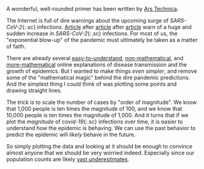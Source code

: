 A wonderful, well-rounded primer has been written by [Ars Technica](https://arstechnica.com/science/2020/03/dont-panic-the-comprehensive-ars-technica-guide-to-the-coronavirus/).

The Internet is full of dire warnings about the upcoming surge of *SARS-CoV-2*{:.sc} infections. [Article](https://www.washingtonpost.com/graphics/2020/world/corona-simulator/) after [article](https://covidactnow.org) after [article](https://www.ft.com/coronavirus-latest) warn of a huge and sudden increase in *SARS-CoV-2*{:.sc} infections. For most of us, the "exponential blow-up" of the pandemic must ultimately be taken as a matter of faith.

There are already several [easy-to-understand](https://youtu.be/fgBla7RepXU), [non-mathematical](https://youtu.be/gxAaO2rsdIs), and [more-mathematical](https://youtu.be/Kas0tIxDvrg) online explanations of disease transmission and the growth of epidemics. But I wanted to make things _even simpler_, and remove some of the "mathematical magic" behind the dire pandemic predictions. And the simplest thing I could think of was plotting some points and drawing straight lines.

The trick is to scale the number of cases by "order of magnitude". We know that 1,000 people is ten times the magnitude of 100, and we know that 10,000 people is ten times the magnitude of 1,000. And it turns that if we plot the _magnitude_ of *covid-19*{:.sc} infections over time, it is easier to understand how the epidemic is behaving. We can use the past behavior to predict the epidemic will _likely_ behave in the future.

So simply plotting the data and looking at it should be enough to convince almost anyone that we should be very worried indeed. Especially since our population counts are likely [vast underestimates](https://youtu.be/mCa0JXEwDEk).
